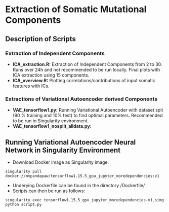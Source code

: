 # Extraction of Somatic Mutational Components

## Description of Scripts

### Extraction of Independent Components
* **ICA_extraction.R:** Extraction of Independent Components from 2 to 30. Runs over 24h and not recommended to be run locally. Final plots with ICA extraction using 15 components.
* **ICA_overview.R:** Plotting correlations/contributions of input somatic features with ICs.


### Extractions of Variational Autoencoder derived Components
* **VAE_tensorflow1.py:** Running Variational Autoencoder with dataset spit (90 % training and 10% test) to find optimal parameters. Recommended to be run in Singularity environment.
* **VAE_tensorflow1_nosplit_alldata.py:** 


## Running Variational Autoencoder Neural Network in Singularity Environment
* Download Docker image as Singularity image:
```
singularity pull docker://mvpandapaw/tensorflow1.15.5_gpu_jupyter_moredependencies:v1
```
* Underying Dockerfile can be found in the directory /Dockerfile/
* Scripts can then be run as follows:
```
singularity exec tensorflow1.15.5_gpu_jupyter_moredependencies-v1.simg python script.py
```
